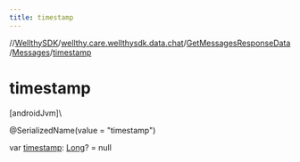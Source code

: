 ```yaml
---
title: timestamp
---
```

//[WellthySDK](../../../../index.html)/[wellthy.care.wellthysdk.data.chat](../../index.html)/[GetMessagesResponseData](../index.html)/[Messages](index.html)/[timestamp](timestamp.html)



# timestamp



[androidJvm]\




@SerializedName(value = "timestamp")



var [timestamp](timestamp.html): [Long](https://kotlinlang.org/api/latest/jvm/stdlib/kotlin/-long/index.html)? = null




